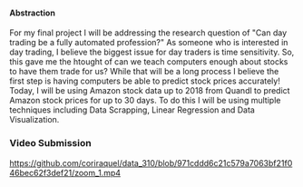 #### Abstraction 
For my final project I will be addressing the research question of "Can day trading be a fully automated profession?"
As someone who is interested in day trading, I believe the biggest issue for day traders is time sensitivity. So, this gave me the htought of can we teach computers enough about stocks to have them trade for us?
While that will be a long process I believe the first step is having computers be able to predict stock prices accurately! 
Today, I will be using Amazon stock data up to 2018 from Quandl to predict Amazon stock prices for up to 30 days. 
To do this I will be using multiple techniques including Data Scrapping, Linear Regression and Data Visualization. 

### Video Submission 
https://github.com/coriraquel/data_310/blob/971cddd6c21c579a7063bf21f046bec62f3def21/zoom_1.mp4
